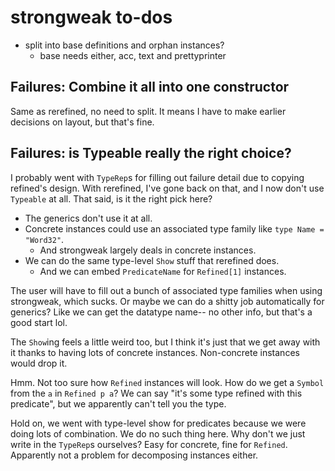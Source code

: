 # strongweak to-dos
* split into base definitions and orphan instances?
  * base needs either, acc, text and prettyprinter

## Failures: Combine it all into one constructor
Same as rerefined, no need to split. It means I have to make earlier decisions
on layout, but that's fine.

## Failures: is Typeable really the right choice?
I probably went with `TypeRep`s for filling out failure detail due to copying
refined's design. With rerefined, I've gone back on that, and I now
don't use `Typeable` at all. That said, is it the right pick here?

* The generics don't use it at all.
* Concrete instances could use an associated type family like `type Name =
  "Word32"`.
  * And strongweak largely deals in concrete instances.
* We can do the same type-level `Show` stuff that rerefined does.
  * And we can embed `PredicateName` for `Refined[1]` instances.

The user will have to fill out a bunch of associated type families when using
strongweak, which sucks. Or maybe we can do a shitty job automatically for
generics? Like we can get the datatype name-- no other info, but that's a good
start lol.

The `Show`ing feels a little weird too, but I think it's just that we get away
with it thanks to having lots of concrete instances. Non-concrete instances
would drop it.

Hmm. Not too sure how `Refined` instances will look. How do we get a `Symbol`
from the `a` in `Refined p a`? We can say "it's some type refined with this
predicate", but we apparently can't tell you the type.

Hold on, we went with type-level show for predicates because we were doing lots
of combination. We do no such thing here. Why don't we just write in the
`TypeRep`s ourselves? Easy for concrete, fine for `Refined`. Apparently not a
problem for decomposing instances either.
